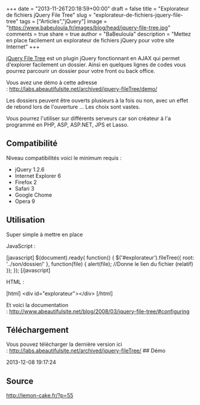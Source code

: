 +++
date = "2013-11-26T20:18:59+00:00"
draft = false
title = "Explorateur de fichiers jQuery File Tree"
slug = "explorateur-de-fichiers-jquery-file-tree"
tags = ["Articles","jQuery"]
image = "https://www.babeuloula.fr/images/blog/head/jquery-file-tree.jpg"
comments = true
share = true
author = "BaBeuloula"
description = "Mettez en place facilement un explorateur de fichiers jQuery pour votre site Internet"
+++

<a title="jQuery File Tree" href="http://www.abeautifulsite.net/blog/2008/03/jquery-file-tree/" target="_blank">jQuery File Tree</a> est un plugin jQuery fonctionnant en AJAX qui permet d'explorer facilement un dossier. Ainsi en quelques lignes de codes vous pourrez parcourir un dossier pour votre front ou back office. 
<div class="read-more"><!--more--></div>
Vous avez une démo à cette adresse : <a href="http://labs.abeautifulsite.net/archived/jquery-fileTree/demo/">http://labs.abeautifulsite.net/archived/jquery-fileTree/demo/</a>

Les dossiers peuvent être ouverts plusieurs à la fois ou non, avec un effet de rebond lors de l'ouverture ... Les choix sont vastes.

Vous pourrez l'utiliser sur différents serveurs car son créateur à l'a programmé en PHP, ASP, ASP.NET, JPS et Lasso.
<h2>Compatibilité</h2>
Niveau compatibilités voici le minimum requis :
<ul>
	<li>jQuery 1.2.6</li>
	<li>Internet Explorer 6</li>
	<li>Firefox 2</li>
	<li>Safari 3</li>
	<li>Google Chome</li>
	<li>Opera 9</li>
</ul>
<h2>Utilisation</h2>
Super simple à mettre en place

JavaScript :

[javascript]
$(document).ready( function() {
    $('#explorateur').fileTree({
        root: '../son/dossier/'
    }, function(file) {
        alert(file); //Donne le lien du fichier (relatif)
    });
});
[/javascript]

HTML :

[html]
&lt;div id=&quot;explorateur&quot;&gt;&lt;/div&gt;
[/html]

Et voici la documentation : <a href="http://www.abeautifulsite.net/blog/2008/03/jquery-file-tree/#configuring">http://www.abeautifulsite.net/blog/2008/03/jquery-file-tree/#configuring</a>
<h2>Téléchargement</h2>
Vous pouvez télécharger la dernière version ici : <a href="http://labs.abeautifulsite.net/archived/jquery-fileTree/">http://labs.abeautifulsite.net/archived/jquery-fileTree/</a>
## Démo

2013-12-08 19:17:24
## Source

http://lemon-cake.fr/?p=55